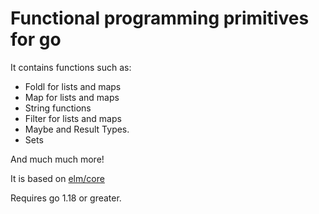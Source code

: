 # Functional programming primitives for go

It contains functions such as:

- Foldl for lists and maps
- Map for lists and maps
- String functions
- Filter for lists and maps
- Maybe and Result Types.
- Sets

And much much more!

It is based on [elm/core](https://package.elm-lang.org/packages/elm/core/latest/)

Requires go 1.18 or greater.
